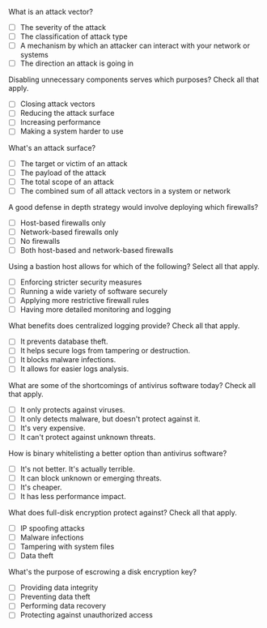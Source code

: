 What is an attack vector? 
- [ ] The severity of the attack
- [ ] The classification of attack type 
- [ ] A mechanism by which an attacker can interact with your network or systems 
- [ ] The direction an attack is going in 

Disabling unnecessary components serves which purposes? Check all that apply. 
- [ ] Closing attack vectors
- [ ] Reducing the attack surface 
- [ ] Increasing performance 
- [ ] Making a system harder to use 

What's an attack surface? 
- [ ] The target or victim of an attack 
- [ ] The payload of the attack 
- [ ] The total scope of an attack 
- [ ] The combined sum of all attack vectors in a system or network

A good defense in depth strategy would involve deploying which firewalls? 
- [ ] Host-based firewalls only 
- [ ] Network-based firewalls only 
- [ ] No firewalls 
- [ ] Both host-based and network-based firewalls

Using a bastion host allows for which of the following? Select all that apply. 
- [ ] Enforcing stricter security measures 
- [ ] Running a wide variety of software securely
- [ ] Applying more restrictive firewall rules 
- [ ] Having more detailed monitoring and logging 

What benefits does centralized logging provide? Check all that apply. 
- [ ] It prevents database theft. 
- [ ] It helps secure logs from tampering or destruction.
- [ ] It blocks malware infections. 
- [ ] It allows for easier logs analysis. 

What are some of the shortcomings of antivirus software today? Check all that apply. 
- [ ] It only protects against viruses. 
- [ ] It only detects malware, but doesn't protect against it.
- [ ] It's very expensive. 
- [ ] It can't protect against unknown threats. 

How is binary whitelisting a better option than antivirus software? 
- [ ] It's not better. It's actually terrible.
- [ ] It can block unknown or emerging threats. 
- [ ] It's cheaper. 
- [ ] It has less performance impact. 

What does full-disk encryption protect against? Check all that apply. 
- [ ] IP spoofing attacks
- [ ] Malware infections 
- [ ] Tampering with system files 
- [ ] Data theft 

What's the purpose of escrowing a disk encryption key? 
- [ ] Providing data integrity 
- [ ] Preventing data theft 
- [ ] Performing data recovery 
- [ ] Protecting against unauthorized access
